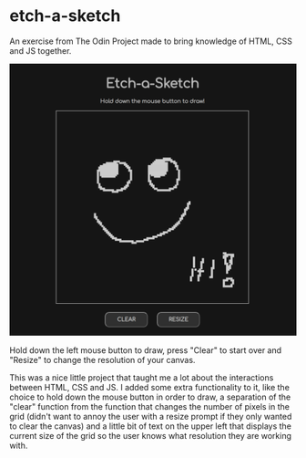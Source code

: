 # etch-a-sketch

An exercise from The Odin Project made to bring knowledge of HTML, CSS and JS together.

![screenshot of the app in use](etch_sample.png "Fun times!")

Hold down the left mouse button to draw, press "Clear" to start over and "Resize" to change the resolution of your canvas.

This was a nice little project that taught me a lot about the interactions between HTML, CSS and JS.
I added some extra functionality to it, like the choice to hold down the mouse button in order to draw, a separation of the "clear" function from the function that changes the number of pixels in the grid (didn't want to annoy the user with a resize prompt if they only wanted to clear the canvas) and a little bit of text on the upper left that displays the current size of the grid so the user knows what resolution they are working with. 
